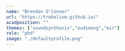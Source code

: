 ```yaml
---
name: "Brendan O'Connor"
url: "https://trebolium.github.io/"
acadposition: ""
themes: ["soundsynthesis","audioeng","mir"]
role: "phd"
image: "./defaultprofile.png"
---
```

